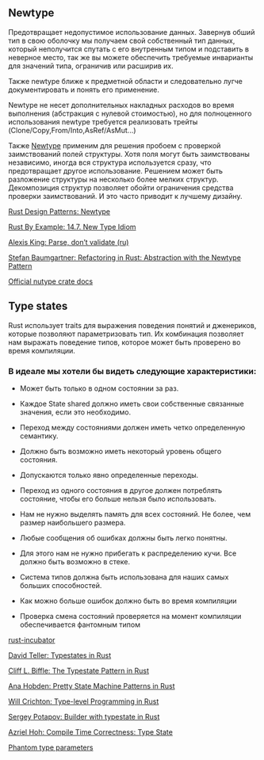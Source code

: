 ## Newtype

Предотвращает недопустимое использование данных.
Завернув обший тип в свою оболочку мы получаем свой собственный тип данных,
который неполучится спутать с его внутренным типом и подставить в неверное место,
так же вы можете обеспечить требуемые инварианты для значений типа, ограничив или расширив их.

Также newtype ближе к предметной области и следовательно лугче документировать и понять его применение.

Newtype не несет дополнительных накладных расходов во время выполнения (абстракция с нулевой стоимостью),
но для полноценного использования newtype требуется реализовать трейты (Clone/Copy,From/Into,AsRef​​/AsMut...)

Также [Newtype](https://rust-unofficial.github.io/patterns/patterns/structural/compose-structs.html) применим для решения пробоем с проверкой заимствований полей структуры.
Хотя поля могут быть заимствованы независимо, иногда вся структура используется сразу, что предотвращает другое использование. Решением может быть разложение структуры на несколько более мелких структур. 
Декомпозиция структур позволяет обойти ограничения средства проверки заимствований. И это часто приводит к лучшему дизайну.

[Rust Design Patterns: Newtype](https://rust-unofficial.github.io/patterns/patterns/behavioural/newtype.html)

[Rust By Example: 14.7. New Type Idiom](https://doc.rust-lang.org/rust-by-example/generics/new_types.html)

[Alexis King: Parse, don’t validate (ru)](https://lexi-lambda.github.io/blog/2019/11/05/parse-don-t-validate)

[Stefan Baumgartner: Refactoring in Rust: Abstraction with the Newtype Pattern](https://fettblog.eu/refactoring-rust-abstraction-newtype)

[Official nutype crate docs](https://docs.rs/nutype)

## Type states

Rust использует traits для выражения поведения понятий и дженериков, которые позволяют параметризовать тип. 
Их комбинация позволяет нам выражать поведение типов, которое может быть проверено во время компиляции. 

### В идеале мы хотели бы видеть следующие характеристики:

- Может быть только в одном состоянии за раз.

- Каждое State shared должно иметь свои собственные связанные значения, если это необходимо.

- Переход между состояниями должен иметь четко определенную семантику.

- Должно быть возможно иметь некоторый уровень общего состояния.

- Допускаются только явно определенные переходы.

- Переход из одного состояния в другое должен потреблять состояние, чтобы его больше нельзя было использовать.

- Нам не нужно выделять память для всех состояний. Не более, чем размер наибольшего размера.

- Любые сообщения об ошибках должны быть легко понятны.

- Для этого нам не нужно прибегать к распределению кучи. Все должно быть возможно в стеке.

- Система типов должна быть использована для наших самых больших способностей.

- Как можно больше ошибок должно быть во время компиляции 

- Проверка смена состояний проверяется на момент компиляции обеспечивается фантомным типом <T>

[rust-incubator](https://github.com/instrumentisto/rust-incubator/tree/main/2_idioms/2_1_type_safety)

[David Teller: Typestates in Rust](https://yoric.github.io/post/rust-typestate)

[Cliff L. Biffle: The Typestate Pattern in Rust](https://cliffle.com/blog/rust-typestate)

[Ana Hobden: Pretty State Machine Patterns in Rust](https://hoverbear.org/2016/10/12/rust-state-machine-pattern)

[Will Crichton: Type-level Programming in Rust](https://willcrichton.net/notes/type-level-programming)

[Sergey Potapov: Builder with typestate in Rust](https://www.greyblake.com/blog/builder-with-typestate-in-rust)

[Azriel Hoh: Compile Time Correctness: Type State](https://peace.mk/blog/compile-time-correctness-type-state)

[Phantom type parameters](https://doc.rust-lang.org/stable/rust-by-example/generics/phantom.html)